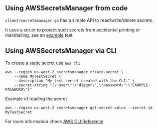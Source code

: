 ## Using AWSSecretsManager from code

`client/secretsmanager.go` has a simple API to read/write/delete secrets.

It uses a struct to protect such secrets from accidental printing or marshalling, see an [example](../../lib/client/secretsmanager_test.go) test

## Using AWSSecretsManager via CLI

To create a static secret use `aws cli`

```
aws --region us-west-2 secretsmanager create-secret \
    --name MyTestSecret \
    --description "My test secret created with the CLI." \
    --secret-string "{\"user\":\"diegor\",\"password\":\"EXAMPLE-PASSWORD\"}"
```

Example of reading the secret

```
aws --region us-west-2 secretsmanager get-secret-value --secret-id MyTestSecret
```

For more information check [AWS CLI Reference](https://docs.aws.amazon.com/cli/v1/userguide/cli_secrets-manager_code_examples.html)
